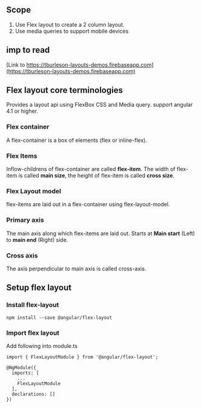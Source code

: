 ## Scope
1. Use Flex layout to create a 2 column layout.
2. Use media queries to support mobile devices

## imp to read
[Link to https://tburleson-layouts-demos.firebaseapp.com](https://tburleson-layouts-demos.firebaseapp.com)

## Flex layout core terminologies
Provides a layout api using FlexBox CSS and Media query. support angular 4.1 or higher.
### Flex container 
A flex-container is a box of elements (flex or inline-flex).
### Flex Items
Inflow-childrens of flex-container are called
__flex-item__. The width of flex-item is called __main size__, the height of flex-item is called __cross size__.
### Flex Layout model
flex-items are laid out in a flex-container using flex-layout-model.
### Primary axis
The main axis along which flex-items are laid out. Starts at __Main start__ (Left) to __main end__ (Right) side.
### Cross axis
The axis perpendicular to main axis is called cross-axis.

## Setup flex layout
### Install flex-layout
```posh
npm install --save @angular/flex-layout
```
### Import flex layout
Add following into module.ts
```posh
import { FlexLayoutModule } from '@angular/flex-layout';

@NgModule({
  imports: [
    ...
    FlexLayoutModule
  ],
  declarations: []
})
```